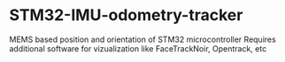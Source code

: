 # STM32-IMU-odometry-tracker
MEMS based position and orientation of STM32 microcontroller
Requires additional software for vizualization like FaceTrackNoir, Opentrack, etc
